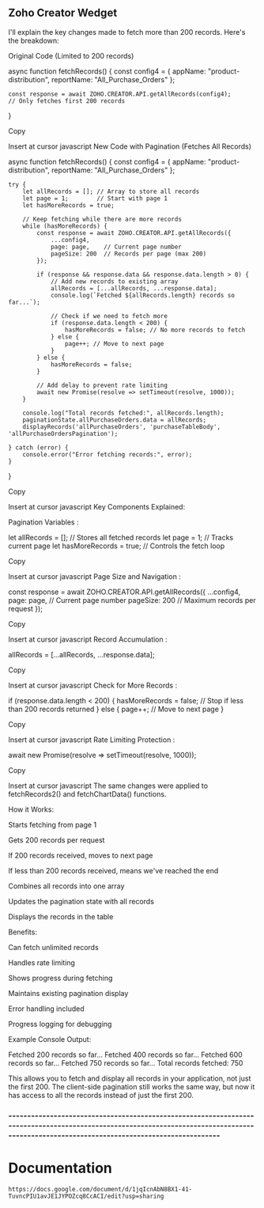 ## Zoho Creator Wedget

I'll explain the key changes made to fetch more than 200 records. Here's the breakdown:

Original Code (Limited to 200 records)

async function fetchRecords() {
    const config4 = {
        appName: "product-distribution",
        reportName: "All_Purchase_Orders"
    };
    
    const response = await ZOHO.CREATOR.API.getAllRecords(config4);
    // Only fetches first 200 records
}

Copy

Insert at cursor
javascript
New Code with Pagination (Fetches All Records)

async function fetchRecords() {
    const config4 = {
        appName: "product-distribution",
        reportName: "All_Purchase_Orders"
    };

    try {
        let allRecords = []; // Array to store all records
        let page = 1;        // Start with page 1
        let hasMoreRecords = true;

        // Keep fetching while there are more records
        while (hasMoreRecords) {
            const response = await ZOHO.CREATOR.API.getAllRecords({
                ...config4,
                page: page,    // Current page number
                pageSize: 200  // Records per page (max 200)
            });

            if (response && response.data && response.data.length > 0) {
                // Add new records to existing array
                allRecords = [...allRecords, ...response.data];
                console.log(`Fetched ${allRecords.length} records so far...`);
                
                // Check if we need to fetch more
                if (response.data.length < 200) {
                    hasMoreRecords = false; // No more records to fetch
                } else {
                    page++; // Move to next page
                }
            } else {
                hasMoreRecords = false;
            }

            // Add delay to prevent rate limiting
            await new Promise(resolve => setTimeout(resolve, 1000));
        }

        console.log("Total records fetched:", allRecords.length);
        paginationState.allPurchaseOrders.data = allRecords;
        displayRecords('allPurchaseOrders', 'purchaseTableBody', 'allPurchaseOrdersPagination');

    } catch (error) {
        console.error("Error fetching records:", error);
    }
}

Copy

Insert at cursor
javascript
Key Components Explained:

Pagination Variables :

let allRecords = []; // Stores all fetched records
let page = 1;        // Tracks current page
let hasMoreRecords = true; // Controls the fetch loop

Copy

Insert at cursor
javascript
Page Size and Navigation :

const response = await ZOHO.CREATOR.API.getAllRecords({
    ...config4,
    page: page,    // Current page number
    pageSize: 200  // Maximum records per request
});

Copy

Insert at cursor
javascript
Record Accumulation :

allRecords = [...allRecords, ...response.data];

Copy

Insert at cursor
javascript
Check for More Records :

if (response.data.length < 200) {
    hasMoreRecords = false; // Stop if less than 200 records returned
} else {
    page++; // Move to next page
}

Copy

Insert at cursor
javascript
Rate Limiting Protection :

await new Promise(resolve => setTimeout(resolve, 1000));

Copy

Insert at cursor
javascript
The same changes were applied to fetchRecords2() and fetchChartData() functions.

How it Works:

Starts fetching from page 1

Gets 200 records per request

If 200 records received, moves to next page

If less than 200 records received, means we've reached the end

Combines all records into one array

Updates the pagination state with all records

Displays the records in the table

Benefits:

Can fetch unlimited records

Handles rate limiting

Shows progress during fetching

Maintains existing pagination display

Error handling included

Progress logging for debugging

Example Console Output:

Fetched 200 records so far...
Fetched 400 records so far...
Fetched 600 records so far...
Fetched 750 records so far...
Total records fetched: 750

This allows you to fetch and display all records in your application, not just the first 200. The client-side pagination still works the same way, but now it has access to all the records instead of just the first 200.

### ------------------------------------------------------------------------------------------------------------------------------------------------------------------------------------------

# Documentation

` https://docs.google.com/document/d/1jqIcnAbN8BX1-41-TuvncPIU1avJE1JYPOZcq8CcACI/edit?usp=sharing `